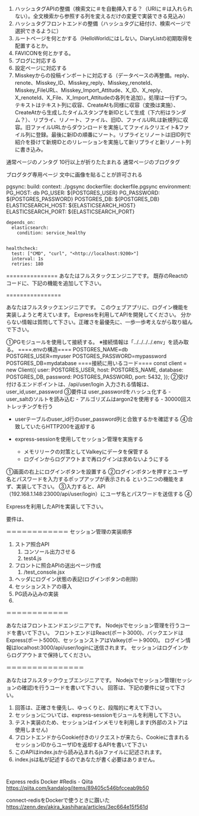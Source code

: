    
   
1. ハッシュタグAPIの整備（検索文に＃を自動挿入する？（URIに＃は入れられない）。全文検索から参照する列を変えるだけの変更で実装できる見込み）
7. ハッシュタグフロントエンドの整備（ハッシュタグに紐付け、検索ページで選択できるように）
8. ルートページを何とかする（HelloWorldにはしない。DiaryListの初期取得を配置するとか。
9. FAVICONを何とかする。
10. ブログに対応する
11. 設定ページに対応する
12. Misskeyからの投稿インポートに対応する（データベースの再整備。reply、renote、Misskey_ID、Misskey_reply、Misskey_renoteId、Misskey_FileURL、Misskey_Import_Attitude、X_ID、X_reply、X_renoteId、X_File、X_Import_Attitudeの各列を追加）。処理は一行ずつ。テキストはテキスト列に収容、CreateAtも同様に収容（変換は実施）、CreateAtから生成したタイムスタンプを新IDとして生成（下六桁はランダム？）、リプライ、リノート、ファイル、旧ID、ファイルURLは新規列に収容。旧ファイルURLからダウンロードを実施してファイルクリエイト&ファイル列に登録。最後に新IDの順番にソート。リプライとリノートは旧ID列で紹介を掛けて新規IDとのリレーションを実施して新リプライと新リノート列に書き込み。

通常ページのノンタグ
10行以上が折りたたまれる
通常ページのブログタグ


ブログタグ専用ページ
文中に画像を貼ることが許可される

  pgsync:
    build:
      context: ./pgsync
      dockerfile: dockerfile.pgsync
    environment:
      PG_HOST: db
      PG_USER: ${POSTGRES_USER}
      PG_PASSWORD: ${POSTGRES_PASSWORD}
      POSTGRES_DB: ${POSTGRES_DB}
      ELASTICSEARCH_HOST: ${ELASTICSEARCH_HOST}
      ELASTICSEARCH_PORT: ${ELASTICSEARCH_PORT}

    depends_on:
      elasticsearch:
        condition: service_healthy


    healthcheck:
      test: ["CMD", "curl", "<http://localhost:9200>"]
      interval: 1s
      retries: 180





===============
あなたはフルスタックエンジニアです。
既存のReactのコードに、下記の機能を追加して下さい。

================




あなたはフルスタックエンジニアです。
このウェブアプリに、ログイン機能を実装しようと考えています。
Expressを利用してAPIを開発してください。
分からない情報は質問して下さい。正確さを最優先に、一歩一歩考えながら取り組んで下さい。

①PGモジュールを使用して接続する。
※接続情報は「../../../../.env」を読み取る。
====.envの構造====
POSTGRES_NAME=db
POSTGRES_USER=myuser
POSTGRES_PASSWORD=mypassword
POSTGRES_DB=mydatabase
====接続に用いるコード====
  const client = new Client({
    user: POSTGRES_USER,
    host: POSTGRES_NAME,
    database: POSTGRES_DB,
    password: POSTGRES_PASSWORD,
    port: 5432,
  });
②受け付けるエンドポイントは、/api/user/login
入力される情報は、user_id,user_password
③要件は
user_passwordをハッシュ化する
	- user_saltのソルトを読み込む
	- アルゴリズムはargon2を使用する
	- 30000回ストレッチングを行う
- userテーブルのuser_id行のuser_password列と合致するかを確認する
④合致していたらHTTP200を返却する

- express-sessionを使用してセッション管理を実施する
	- メモリリークの対策としてValkeyにデータを保管する
	- ログインからログアウトまで再ログインは求めないようにする



①画面の右上にログインボタンを設置する
②ログインボタンを押すとユーザ名とパスワードを入力するポップアップが表示される
という二つの機能をまず、実装して下さい。
③入力すると、API（192.168.1.148:23000/api/user/login）にユーザ名とパスワードを送信する
④



Expressを利用したAPIを実装して下さい。

要件は、


＝＝＝＝＝＝＝＝＝＝＝＝
セッション管理の実装順序

1. ストア照合API
   1. コンソール出力させる
   2. test4.js
2. フロントに照合APIの送出ページ作成
   1. /test_console.jsx
3. ヘッダにログイン状態の表記(ログインボタンの削除)
4. セッションストアの導入
5. PG読み込みの実装
6. 
＝＝＝＝＝＝＝＝＝＝＝＝

あなたはフロントエンドエンジニアです。
Nodejsでセッション管理を行うコードを書いて下さい。
フロントエンドはReact(ポート3000)、バックエンドはExpress(ポート5000)、セッションストアはValkey(ポート9000)。
ログイン情報はlocalhost:3000/api/user/loginに送信されます。
セッションはログインからログアウトまで保持してください。

＝＝＝＝＝＝＝＝＝＝＝＝＝＝＝

あなたはフルスタックウェブエンジニアです。
Nodejsでセッション管理(セッションの確認)を行うコードを書いて下さい。
回答は、下記の要件に従って下さい。
1. 回答は、正確さを優先し、ゆっくりと、段階的に考えて下さい。
2. セッションについては、express-sessionモジュールを利用して下さい。
3. テスト実装のため、セッションはインメモリを利用します(外部のストアは使用しません)
4. フロントエンドからCookie付きのリクエストが来たら、Cookieに含まれるセッションIDからユーザIDを返却するAPIを書いて下さい
5. このAPIはindex.jsから読み込まれるjsファイルに記述されます。
6. index.jsは私が記述するのであなたが書く必要はありません。
```
 
```
Express redis Docker #Redis - Qiita
https://qiita.com/kandalog/items/89405c546bfcceab9b50

connect-redisをDockerで使うときに躓いた
https://zenn.dev/akira_kashihara/articles/3ec664e15f561d